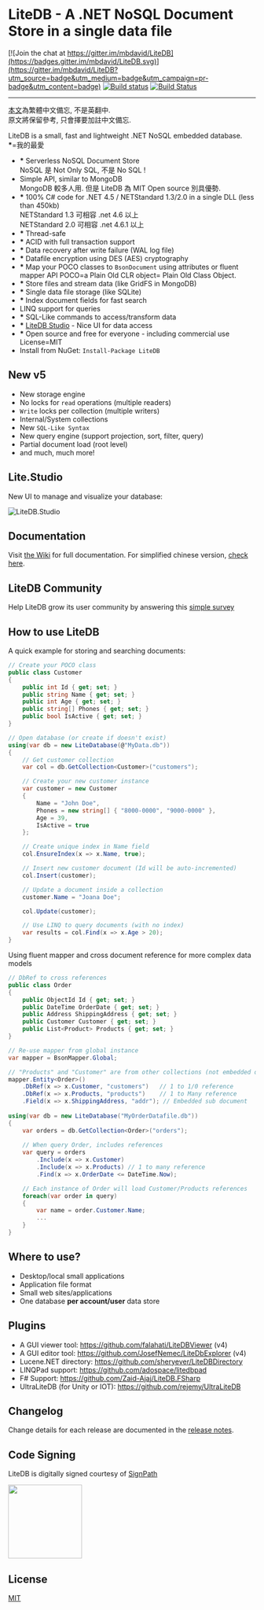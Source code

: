 # LiteDB - A .NET NoSQL Document Store in a single data file

[![Join the chat at https://gitter.im/mbdavid/LiteDB](https://badges.gitter.im/mbdavid/LiteDB.svg)](https://gitter.im/mbdavid/LiteDB?utm_source=badge&utm_medium=badge&utm_campaign=pr-badge&utm_content=badge) [![Build status](https://ci.appveyor.com/api/projects/status/sfe8he0vik18m033?svg=true)](https://ci.appveyor.com/project/mbdavid/litedb) [![Build Status](https://travis-ci.org/mbdavid/LiteDB.svg?branch=master)](https://travis-ci.org/mbdavid/LiteDB)

---

[本文](https://github.com/github-honda/LiteDB/blob/master/README.md)為繁體中文備忘, 不是英翻中.<br />
原文將保留參考, 只會擇要加註中文備忘.<br />
 
LiteDB is a small, fast and lightweight .NET NoSQL embedded database. <br />
**\***=我的最愛<br />
- **\*** Serverless NoSQL Document Store<br />
  NoSQL 是 Not Only SQL, 不是 No SQL !
- Simple API, similar to MongoDB<br />
  MongoDB 較多人用. 但是 LiteDB 為 MIT Open source 別具優勢.
- **\*** 100% C# code for .NET 4.5 / NETStandard 1.3/2.0 in a single DLL (less than 450kb)<br />
  NETStandard 1.3 可相容 .net 4.6 以上<br />
  NETStandard 2.0 可相容 .net 4.6.1 以上<br />
- **\*** Thread-safe
- **\*** ACID with full transaction support
- **\*** Data recovery after write failure (WAL log file)
- **\*** Datafile encryption using DES (AES) cryptography
- **\*** Map your POCO classes to `BsonDocument` using attributes or fluent mapper API
  POCO=a Plain Old CLR object= Plain Old Class Object.<br />
- **\*** Store files and stream data (like GridFS in MongoDB)
- **\*** Single data file storage (like SQLite)
- **\*** Index document fields for fast search
- LINQ support for queries
- **\*** SQL-Like commands to access/transform data
- **\*** [LiteDB Studio](https://github.com/mbdavid/LiteDB.Studio) - Nice UI for data access 
- **\*** Open source and free for everyone - including commercial use<br />
  License=MIT
- Install from NuGet: `Install-Package LiteDB`


## New v5

- New storage engine
- No locks for `read` operations (multiple readers)
- `Write` locks per collection (multiple writers)
- Internal/System collections 
- New `SQL-Like Syntax`
- New query engine (support projection, sort, filter, query)
- Partial document load (root level)
- and much, much more!

## Lite.Studio

New UI to manage and visualize your database:

![LiteDB.Studio](https://camo.githubusercontent.com/61465032cd9df0ccb7c0ff4a2d4f1cf772cdaa14/68747470733a2f2f7062732e7477696d672e636f6d2f6d656469612f454f58564b7674583041412d6c64793f666f726d61743d6a7067266e616d653d6d656469756d)

## Documentation

Visit [the Wiki](https://github.com/mbdavid/LiteDB/wiki) for full documentation. For simplified chinese version, [check here](https://github.com/lidanger/LiteDB.wiki_Translation_zh-cn).

## LiteDB Community

Help LiteDB grow its user community by answering this [simple survey](https://docs.google.com/forms/d/e/1FAIpQLSc4cNG7wyLKXXcOLIt7Ea4TlXCG6s-51_EfHPu2p5WZ2dIx7A/viewform?usp=sf_link)

## How to use LiteDB

A quick example for storing and searching documents:

```C#
// Create your POCO class
public class Customer
{
    public int Id { get; set; }
    public string Name { get; set; }
    public int Age { get; set; }
    public string[] Phones { get; set; }
    public bool IsActive { get; set; }
}

// Open database (or create if doesn't exist)
using(var db = new LiteDatabase(@"MyData.db"))
{
    // Get customer collection
    var col = db.GetCollection<Customer>("customers");

    // Create your new customer instance
    var customer = new Customer
    { 
        Name = "John Doe", 
        Phones = new string[] { "8000-0000", "9000-0000" }, 
        Age = 39,
        IsActive = true
    };

    // Create unique index in Name field
    col.EnsureIndex(x => x.Name, true);

    // Insert new customer document (Id will be auto-incremented)
    col.Insert(customer);

    // Update a document inside a collection
    customer.Name = "Joana Doe";

    col.Update(customer);

    // Use LINQ to query documents (with no index)
    var results = col.Find(x => x.Age > 20);
}
```

Using fluent mapper and cross document reference for more complex data models

```C#
// DbRef to cross references
public class Order
{
    public ObjectId Id { get; set; }
    public DateTime OrderDate { get; set; }
    public Address ShippingAddress { get; set; }
    public Customer Customer { get; set; }
    public List<Product> Products { get; set; }
}        

// Re-use mapper from global instance
var mapper = BsonMapper.Global;

// "Products" and "Customer" are from other collections (not embedded document)
mapper.Entity<Order>()
    .DbRef(x => x.Customer, "customers")   // 1 to 1/0 reference
    .DbRef(x => x.Products, "products")    // 1 to Many reference
    .Field(x => x.ShippingAddress, "addr"); // Embedded sub document
            
using(var db = new LiteDatabase("MyOrderDatafile.db"))
{
    var orders = db.GetCollection<Order>("orders");
        
    // When query Order, includes references
    var query = orders
        .Include(x => x.Customer)
        .Include(x => x.Products) // 1 to many reference
        .Find(x => x.OrderDate <= DateTime.Now);

    // Each instance of Order will load Customer/Products references
    foreach(var order in query)
    {
        var name = order.Customer.Name;
        ...
    }
}

```

## Where to use?

- Desktop/local small applications
- Application file format
- Small web sites/applications
- One database **per account/user** data store

## Plugins

- A GUI viewer tool: https://github.com/falahati/LiteDBViewer (v4)
- A GUI editor tool: https://github.com/JosefNemec/LiteDbExplorer (v4)
- Lucene.NET directory: https://github.com/sheryever/LiteDBDirectory
- LINQPad support: https://github.com/adospace/litedbpad
- F# Support: https://github.com/Zaid-Ajaj/LiteDB.FSharp
- UltraLiteDB (for Unity or IOT): https://github.com/rejemy/UltraLiteDB


## Changelog

Change details for each release are documented in the [release notes](https://github.com/mbdavid/LiteDB/releases).

## Code Signing

LiteDB is digitally signed courtesy of [SignPath](https://www.signpath.io)

<a href="https://www.signpath.io">
    <img src="https://about.signpath.io/assets/logo_signpath_500.png" width="150">
</a>

## License

[MIT](http://opensource.org/licenses/MIT)
